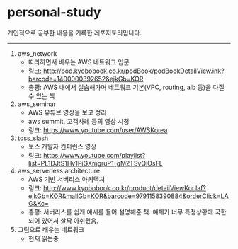 # personal-study
개인적으로 공부한 내용을 기록한 레포지토리입니다.

---

1. aws_network
   - 따라하면서 배우는 AWS 네트워크 입문   
   - 링크: http://pod.kyobobook.co.kr/podBook/podBookDetailView.ink?barcode=1400000392652&ejkGb=KOR
   - 총평: AWS 내에서 실습해가며 네트워크 기본(VPC, routing, alb 등)을 다질 수 있는 책
2. aws_seminar
   - AWS 유튜브 영상을 보고 정리
   - aws summit, 고객사례 등의 영상 시청
   - 링크: https://www.youtube.com/user/AWSKorea
3. toss_slash
   - 토스 개발자 컨퍼런스 영상
   - 링크: https://www.youtube.com/playlist?list=PL1DJtS1Hv1PiGXmgruP1_gM2TSvQiOsFL
4. aws_serverless architecture
   - AWS 기반 서버리스 아키텍처
   - 링크: http://www.kyobobook.co.kr/product/detailViewKor.laf?ejkGb=KOR&mallGb=KOR&barcode=9791158390884&orderClick=LAG&Kc=
   - 총평: 서버리스를 쉽게 예시를 들어 설명해준 책. 예제가 너무 특정상황에 국한되어 있어서 살짝 아쉬웠음.
5. 그림으로 배우는 네트워크
   - 현재 읽는중